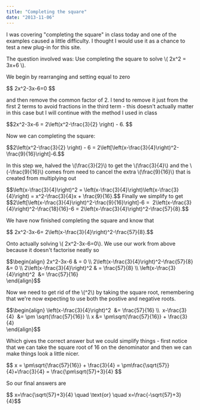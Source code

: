 ```yaml
---
title: "Completing the square"
date: "2013-11-06"
---
```

<p>I was covering "completing the square" in class today and one of the examples caused a little difficulty. I thought I would use it as a chance to test a new plug-in for this site.</p>
<p>The question involved was: Use completing the square to solve \( 2x^2 = 3x+6 \).</p>
<p>We begin by rearranging and setting equal to zero</p>
<p>$$ 2x^2-3x-6=0 $$</p>
<p>and then remove the common factor of 2. I tend to remove it just from the first 2 terms to avoid fractions in the third term - this doesn't actually matter in this case but I will continue with the method I used in class</p>
<p>$$2x^2-3x-6 = 2\left(x^2-\frac{3}{2} \right) - 6. $$</p>
<p>Now we can completing the square:</p>
<p>$$2\left(x^2-\frac{3}{2} \right) - 6 = 2\left[\left(x-\frac{3}{4}\right)^2-\frac{9}{16}\right]-6.$$</p>
<p>In this step we, halved the \(\frac{3}{2}\) to get the \(\frac{3}{4}\) and the \(-\frac{9}{16}\) comes from need to cancel the extra \(\frac{9}{16}\) that is created from multiplying out</p>
<p>$$\left(x-\frac{3}{4}\right)^2 = \left(x-\frac{3}{4}\right)\left(x-\frac{3}{4}\right) = x^2-\frac{3}{4}x + \frac{9}{16}.$$ Finally we simplify to get $$2\left[\left(x-\frac{3}{4}\right)^2-\frac{9}{16}\right]-6 =  2\left(x-\frac{3}{4}\right)^2-\frac{18}{16}-6 = 2\left(x-\frac{3}{4}\right)^2-\frac{57}{8}.$$</p>
<p>We have now finished completing the square and know that</p>
<p>$$ 2x^2-3x-6= 2\left(x-\frac{3}{4}\right)^2-\frac{57}{8}.$$</p>
<p>Onto actually solving \( 2x^2-3x-6=0\). We use our work from above because it doesn't factorise neatly so</p>
<p>$$\begin{align} 2x^2-3x-6 & = 0 \\ 2\left(x-\frac{3}{4}\right)^2-\frac{57}{8} &= 0 \\ 2\left(x-\frac{3}{4}\right)^2 & = \frac{57}{8} \\ \left(x-\frac{3}{4}\right)^2  &= \frac{57}{16}<br />
\end{align}$$</p>
<p>Now we need to get rid of the \(^2\) by taking the square root, remembering that we're now expecting to use both the postive and negative roots.</p>
<p>$$\begin{align} \left(x-\frac{3}{4}\right)^2  &= \frac{57}{16} \\  x-\frac{3}{4}  &= \pm \sqrt{\frac{57}{16}} \\ x &= \pm\sqrt{\frac{57}{16}} + \frac{3}{4}<br />
\end{align}$$</p>
<p>Which gives the correct answer but we could simplify things - first notice that we can take the square root of 16 on the denominator and then we can make things look a little nicer.</p>
<p>$$ x = \pm\sqrt{\frac{57}{16}} + \frac{3}{4} = \pm\frac{\sqrt{57}}{4}+\frac{3}{4} = \frac{\pm\sqrt{57}+3}{4} $$</p>
<p>So our final answers are</p>
<p>$$ x=\frac{\sqrt{57}+3}{4} \quad \text{or} \quad x=\frac{-\sqrt{57}+3}{4}$$</p>
